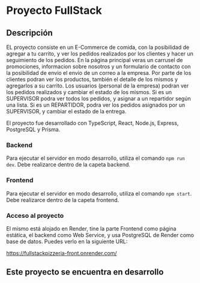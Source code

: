 # Proyecto FullStack

## Descripción

EL proyecto consiste en un E-Commerce de comida, con la posibilidad de agregar a tu carrito, y ver los pedidos realizados por los clientes y hacer un seguimiento de los pedidos.
En la página principal veras un carrusel de promociones, informacion sobre nosotros y un formulario de contacto con la posibilidad de envio el envio de un correo a la empresa.
Por parte de los clientes podran ver los productos, también el detalle de los mismos y agregarlos a su carrito.
Los usuarios (personal de la empresa) podran ver los pedidos realizados y cambiar el estado de los mismos.
Si es un SUPERVISOR podra ver todos los pedidos, y asignar a un repartidor según una lista.
Si es un REPARTIDOR, podra ver los pedidos asignados por un SUPERVISOR, y cambiar el estado de la entrega.

El proyecto fue desarrollado con TypeScript, React, Node.js, Express, PostgreSQL y Prisma.

### Backend

Para ejecutar el servidor en modo desarrollo, utiliza el comando `npm run dev`.
Debe realizarce dentro de la capeta backend.

### Frontend

Para ejecutar el servidor en modo desarrollo, utiliza el comando `npm start`.
Debe realizarce dentro de la capeta frontend.

### Acceso al proyecto

El mismo está alojado en Render, tine la parte Frontend como página estática, el backend como Web Service, y usa PostgreSQL de Render como base de datos. Puedes verlo en la siguiente URL:

https://fullstackpizzeria-front.onrender.com/

## Este proyecto se encuentra en desarrollo
